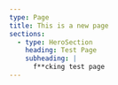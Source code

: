 ```yaml
---
type: Page
title: This is a new page
sections:
  - type: HeroSection
    heading: Test Page
    subheading: |
      f**cking test page
---
```

